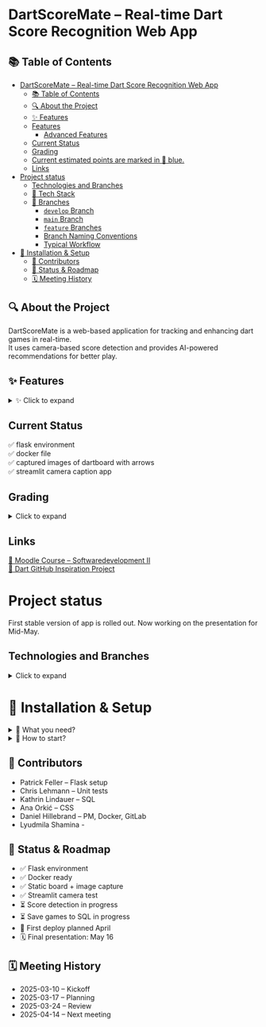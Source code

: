 # DartScoreMate – Real-time Dart Score Recognition Web App

## 📚 Table of Contents
- [DartScoreMate – Real-time Dart Score Recognition Web App](#dartscoremate--real-time-dart-score-recognition-web-app)
  - [📚 Table of Contents](#-table-of-contents)
  - [🔍 About the Project](#-about-the-project)
  - [✨ Features](#-features)
  - [Features](#features)
    - [Advanced Features](#advanced-features)
  - [Current Status](#current-status)
  - [Grading](#grading)
  - [Current estimated points are marked in 🔵 blue.](#current-estimated-points-are-marked-in--blue)
  - [Links](#links)
- [Project status](#project-status)
  - [Technologies and Branches](#technologies-and-branches)
  - [🧰 Tech Stack](#-tech-stack)
  - [🌿 Branches](#-branches)
    - [`develop` Branch](#develop-branch)
    - [`main` Branch](#main-branch)
    - [`feature` Branches](#feature-branches)
    - [Branch Naming Conventions](#branch-naming-conventions)
    - [Typical Workflow](#typical-workflow)
- [🧪 Installation \& Setup](#-installation--setup)
  - [👥 Contributors](#-contributors)
  - [🚦 Status \& Roadmap](#-status--roadmap)
  - [🗓 Meeting History](#-meeting-history)

## 🔍 About the Project
DartScoreMate is a web-based application for tracking and enhancing dart games in real-time.  
It uses camera-based score detection and provides AI-powered recommendations for better play.


## ✨ Features
<details>
  <summary>✨ Click to expand</summary>
  
  ## Features
  - Create Users ✅  
  - Track Score ✅  
  - Save Games (SQL/text files)  
  - ChatGPT Integration (Prompt: You are a darts export and answer specific questions related to darts)... ✅  
  - Live-View of Dart Board (static) ✅  

  ### Advanced Features
  - Live Video of Dart Board 🆗  
  - User-Login  
  - Detect Score from Image  
  - Personalized Shot Recommendations

</details>

## Current Status
✅ flask environment  
✅ docker file  
✅ captured images of dartboard with arrows  
✅ streamlit camera caption app

## Grading 
<details>
  <summary>Click to expand</summary>

  ## Current estimated points are marked in 🔵 blue.
  - OOP & Framework (50) 🔵30
  - Unittests (5) 🔵2
  - Requirements / Docker (10) 🔵5
  - Documentation (10) 🔵3
  - Gitlab (10) 🔵10
  - Presentation (15) 🔵2

  ❌ no hand-in with just one file  
  ❌ meaningless commit-messages: use standard words (FIX, FEAT, DOCS,...) and effective description  
  ✅ good code logic (design patterns, classes, ...)  
  ✅ monitor package dependencies (conda + uv/requirements.txt)  
  ✅ code documentation (docstrings, comments, ...)  
  ✅ Unittests: best practice = one per function  
  ✅ Presentation is on **May** $\mathbf{16^{th}}$ with 80-90% of project complete.

</details>

## Links
[📘 Moodle Course – Softwaredevelopment II](https://weblearn.fh-kufstein.ac.at/course/view.php?id=2643)  
[🎯 Dart GitHub Inspiration Project](https://github.com/TheAlgorithms/Dart)


# Project status 
First stable version of app is rolled out. Now working on the presentation for Mid-May.

## Technologies and Branches
<details>
  <summary>Click to expand</summary>
  
  ## 🧰 Tech Stack
  - Python  
  - Flask  
  - Virtual enviroment (venv)
  - OpenCV (cv2)  
  - Streamlit (camera testing)  
  - SQL (for saving games)  
  - Docker  
  - Groq API (for recommendations)
  - .env file with Api key


  ---

  ## 🌿 Branches

We use a structured Git workflow to keep our codebase stable and organized.

### `develop` Branch
- **Default and protected branch**
- Starting point for new branches (features, fixes, etc.)
- New branches are created from `develop` and later merged back into it.
- Once a set of features is complete and texted, `develop` is merged into `main`

### `main` Branch
* **Protected Branch**
* Contains **stable, production-ready versions** of the project.
* No direct feature development takes place here
* Only thoroughly tested code from `develop` is merged into `main`

### `feature` Branches

* Used for developing `**new features** or **bug fixes**.
* Always created from the `develop` branch
* After completion, feature branches are merged back into `develop` 

### Branch Naming Conventions

* Features: `feature_your-feature-name` or `feature/your-feature-name`
* Fixes: `fix_your-fix-name` or `fix/your-fix-name`

### Typical Workflow

```
                     +------------------------+
                     |         main           |
                     |   (stable releases)    |
                     +-----------^------------+
                                 |
                      (merge from develop)
                                 |
                     +-----------+-------------+
                     |        develop          |
                     |  (integration branch)   |
                     +-----------^-------------+
                                 |
      +--------------+-----------^-------------+--------------+
      |                      |        |                       |
      +------------+       +------------+        +------------+
      | feature/   |       | feature/   |        | fix/       |
      | new-api    |       | ui-desing  |        | typo-fix   |
      +------------+       +------------+        +------------+
```


</details>

# 🧪 Installation & Setup

<details>
  <summary>👾 What you need?</summary>

  - Python  
  - Flask  
  - Virtual ebviroment (venv)
  - OpenCV (cv2)  
  - Streamlit (camera testing)  
  - SQL (for saving games)  
  - Docker  
  - Groq API (for recommendations)
  - .env file with Api key
</details>

<details>
  <summary>🤖 How to start?</summary>
  
1. git clone https://gitlab.web.fh-kufstein.ac.at/hillebranddaniel/dartscoremate_softwareentwicklung2.git
2. Navigate to the project: (cd dartscoremate_softwareentwicklung2)
3. -m venv venv (source venv/bin/activate)
4. pip install -r requirements.txt
5. Add .env file with Api key (GROQ_API_KEY=your_key)
6. -m src.flask_app.main
7. Open in browser your http://localhost:5000

</details>


## 👥 Contributors
- Patrick Feller – Flask setup  
- Chris Lehmann – Unit tests  
- Kathrin Lindauer – SQL  
- Ana Orkić – CSS  
- Daniel Hillebrand – PM, Docker, GitLab  
- Lyudmila Shamina - 


## 🚦 Status & Roadmap
- ✅ Flask environment  
- ✅ Docker ready  
- ✅ Static board + image capture  
- ✅ Streamlit camera test  
- ⏳ Score detection in progress  
- ⏳ Save games to SQL in progress  
- 📌 First deploy planned April  
- 🗓 Final presentation: May 16


## 🗓 Meeting History
- 2025-03-10 – Kickoff  
- 2025-03-17 – Planning  
- 2025-03-24 – Review  
- 2025-04-14 – Next meeting
